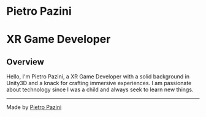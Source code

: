 # Pietro Pazini

# XR Game Developer

## Overview

Hello, I'm Pietro Pazini, a XR Game Developer with a solid background in Unity3D and a knack for crafting immersive experiences.
I am passionate about technology since I was a child and always seek to learn new things.

___
Made by [Pietro Pazini](https://www.linkedin.com/in/pietro-pazini)
